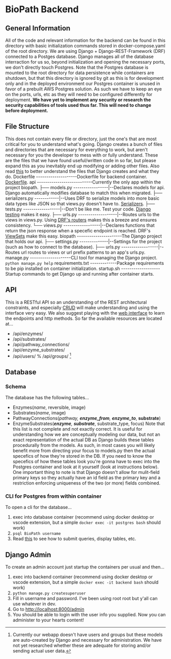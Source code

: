 # BioPath Backend
## General Information
All of the code and relevant information for the backend can be found in this directory with basic initialization commands stored in docker-compose.yaml of the root directory. We are using Django + Django-REST-Framework (DRF) connected to a Postges database. Django manages all of the database interraction for us so, beyond initialization and opening the necessary ports, we don't directly touch Postgres. Note that the Postgres database is mounted to the root directory for data persistence while containers are shutdown, but that this directory is ignored by git as this is for development only and in the deployed environment our Postgres container is unused in favor of a prebuilt AWS Postgres solution. As such we have to keep an eye on the ports, urls, etc as they will need to be configured differently for deployment. 
**We have yet to implement any security or research the security capabilities of tools used thus far. This will need to change before deployment.**

## File Structure
This does not contain every file or directory, just the one's that are most critical for you to understand what's going. Django creates a bunch of files and directories that are necessary for everything to work, but aren't necessary for you the developer to mess with or fully understand. These are the files that we have found useful/written code in so far, but please expand this as you inevitably end up modifying or adding other files. Also read [this](https://techvidvan.com/tutorials/django-project-structure-layout/) to better understand the files that Django creates and what they do. 
Dockerfile --------------------Dockerfile for backend container. [Dockerfile](https://www.cloudbees.com/blog/what-is-a-dockerfile). 
api ---------------------------Currently the only app within the project biopath. 
├── models.py -----------------|--Declares models for api. Django automatically modifies database to match this when migrated. 
├── serializers.py ------------|--Uses DRF to serialize models into more basic data types like JSON so that views.py doesn't have to. [Serializers](https://www.django-rest-framework.org/api-guide/serializers/). 
├── tests.py ------------------|--Don't be like me. Test your code. [Django testing](https://docs.djangoproject.com/en/4.1/topics/testing/overview/) makes it easy. 
├── urls.py -------------------|--Routes urls to the views in views.py. Using [DRF's routers](https://www.django-rest-framework.org/api-guide/routers/) makes this a breeze and ensures consistency. 
└── views.py ------------------|--Declares functions that return the json response when a specefic endpoint is reached. DRF's [ViewSets](https://www.django-rest-framework.org/api-guide/viewsets/) make this easy. 
biopath ----------------------The Django project that holds our api. 
├── settings.py --------------|--Settings for the project (such as how to connect to the database). 
├── urls.py ------------------|--Routes url routes to views or url prefix patterns to an app's urls.py. 
manage.py --------------------CLI tool for managing the Django project. `python manage.py help` 
requirements.txt -------------Package requirements to be pip installed on container initialization. 
startup.sh -------------------Startup commands to get Django up and running after container starts. 

## API
This is a RESTful API so an understanding of the REST architectural constraints, and especially [CRUD](https://www.codecademy.com/article/what-is-crud) will make understanding and using the interface very easy. We also suggest playing with the [web interface](http://localhost:8000/api) to learn the endpoints and http methods.
So far the available resources are located at...
* /api/enzymes/
* /api/substrates/
* /api/pathway_connections/
* /api/enzyme_substrates/
* /api/users/ % /api/groups/ [^bignote] 
[^bignote]: Currently our webapp doesn't have users and groups but these models are auto-created by Django and necessary for administration. We have not yet researched whether these are adequate for storing and/or sending actual user data.

## Database
### Schema
The database has the following tables...
* Enzymes(*name*, reversible, image)
* Substrates(*name*, image)
* PathwayConnections(*pathway, **enzyme_from**, **enzyme_to***, **substrate**)
* EnzymeSubstrates(***enzyme**, **substrate***, substrate_type, focus)
Note that this list is not complete and not exactly correct. It is useful for understanding how we are conceptually modeling our data, but not an exact representation of the actual DB as Django builds these tables procedurally from the models. As such, in most cases you will likely benefit more from directing your focus to models.py then the actual specefics of how they're stored in the DB. If you need to know the specefics of how these tables look you're gonna have to exec into the Postgres container and look at it yourself (look at instructions below). One important thing to note is that Django doesn't allow for mulit-field primary keys so they actually have an id field as the primary key and a restriction enforcing uniqueness of the two (or more) fields combined.

### CLI for Postgres from within container
To open a cli for the database...
1. exec into database container (recommend using docker desktop or vscode extension, but a simple `docker exec -it postgres bash` should work)
1. `psql BioPath username`
1. Read [this](https://tomcam.github.io/postgres/#getting-information-about-databases) to see how to submit queries, display tables, etc.

## Django Admin
To create an admin account just startup the containers per usual and then...
1. exec into backend container (recommend using docker desktop or vscode extension, but a simple `docker exec -it backend bash` should work)
1. `python manage.py createsuperuser`
1. Fill in username and password. I've been using root root but y'all can use whatever in dev.
1. Go to [http://localhost:8000/admin](http://localhost:8000/admin)
1. You should be able to login with the user info you supplied. Now you can administer to your hearts content!